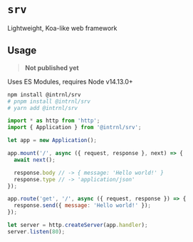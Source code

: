 # `srv`

Lightweight, Koa-like web framework

## Usage

> **Not published yet**

Uses ES Modules, requires Node v14.13.0+

```sh
npm install @intrnl/srv
# pnpm install @intrnl/srv
# yarn add @intrnl/srv
```

```js
import * as http from 'http';
import { Application } from '@intrnl/srv';

let app = new Application();

app.mount('/', async ({ request, response }, next) => {
  await next();

  response.body // -> { message: 'Hello world!' }
  response.type // -> 'application/json'
});

app.route('get', '/', async ({ request, response }) => {
  response.send({ message: 'Hello world!' });
});

let server = http.createServer(app.handler);
server.listen(80);
```
